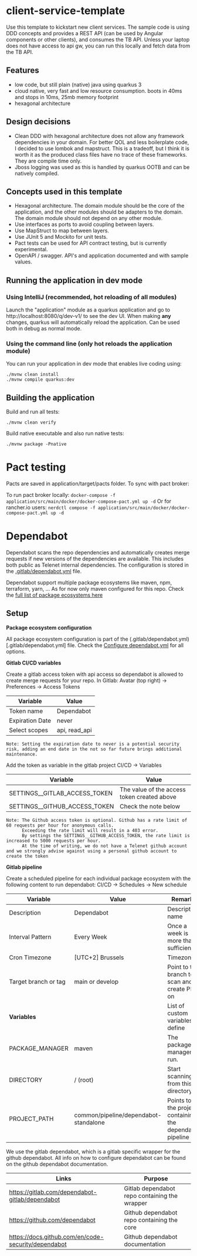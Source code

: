 # client-service-template

Use this template to kickstart new client services. The sample code is using DDD concepts and provides a REST API (can be used by Angular components or other clients), and consumes the TB API.
Unless your laptop does not have access to api gw, you can run this locally and fetch data from the TB API.

## Features

- low code, but still plain (native) java using quarkus 3
- cloud native, very fast and low resource consumption. boots in 40ms and stops in 10ms, 25mb memory footprint
- hexagonal architecture

## Design decisions
- Clean DDD with hexagonal architecture does not allow any framework dependencies in your domain. For better QOL and less boilerplate code, I decided to use lombok and mapstruct. This is a tradeoff, but I think it is worth it as the produced class files have no trace of these frameworks. They are compile time only.
- Jboss logging was used as this is handled by quarkus OOTB and can be natively compiled.

## Concepts used in this template

- Hexagonal architecture. The domain module should be the core of the application, and the other modules should be adapters to the domain. The domain module should not depend on any other module.
- Use interfaces as ports to avoid coupling between layers.
- Use MapStruct to map between layers.
- Use JUnit 5 and Mockito for unit tests.
- Pact tests can be used for API contract testing, but is currently experimental.
- OpenAPI / swagger. API's and application documented and with sample values.

## Running the application in dev mode

### Using IntelliJ (recommended, hot reloading of all modules)

Launch the "application" module as a quarkus application and go to http://localhost:8080/q/dev-v1/ to see the dev UI. When making **any** changes, quarkus will automatically reload the application. Can be used both in debug as normal mode.

### Using the command line (only hot reloads the application module)

You can run your application in dev mode that enables live coding using:
```shell script
./mvnw clean install
./mvnw compile quarkus:dev
```

## Building the application

Build and run all tests:
```shell script
./mvnw clean verify
```

Build native executable and also run native tests:
```shell script
./mvnw package -Pnative
```

# Pact testing
Pacts are saved in application/target/pacts folder. To sync with pact broker:


To run pact broker locally:
```docker-compose -f application/src/main/docker/docker-compose-pact.yml up -d```
Or for rancher.io users:
```nerdctl compose -f application/src/main/docker/docker-compose-pact.yml up -d```

# Dependabot
Dependabot scans the repo dependencies and automatically creates merge requests if new versions of the dependencies are available.
This includes both public as Telenet internal dependencies.
The configuration is stored in the [.gitlab/dependabot.yml](.gitlab/dependabot.yml) file.

Dependabot support multiple package ecosystems like maven, npm, terraform, yarn, ...
As for now only maven configured for this repo.
Check the [full list of package ecosystems here](https://docs.github.com/en/code-security/dependabot/dependabot-version-updates/about-dependabot-version-updates#supported-repositories-and-ecosystems)

## Setup

**Package ecosystem configuration**

All package ecosystem configuration is part of the (.gitlab/dependabot.yml)[.gitlab/dependabot.yml] file.
Check the [Configure dependabot.yml](https://docs.github.com/en/code-security/dependabot/dependabot-version-updates/configuration-options-for-the-dependabot.yml-file) for all options.

**Gitlab CI/CD variables**

Create a gitlab access token with api access so dependabot is allowed to create merge requests for your repo.
In Gitlab:
Avatar (top right) -> Preferences -> Access Tokens

| Variable        | Value         |
|-----------------|---------------|
| Token name      | Dependabot    |
| Expiration Date | never         | 
| Select scopes   | api, read_api |

```text
Note: Setting the expiration date to never is a potential security risk, adding an end date in the not so far future brings additional maintenance.
```

Add the token as variable in the gitlab project
CI/CD -> Variables

| Variable                      | Value                                       |
|-------------------------------|---------------------------------------------|
| SETTINGS__GITLAB_ACCESS_TOKEN | The value of the access token created above |
| SETTINGS__GITHUB_ACCESS_TOKEN | Check the note below                        |

```text
Note: The Github access token is optional. Github has a rate limit of 60 requests per hour for anonymous calls.
      Exceeding the rate limit will result in a 403 error.
      By settings the SETTINGS__GITHUB_ACCESS_TOKEN, the rate limit is increased to 5000 requests per hour.
      At the time of writing, we do not have a Telenet github account and we strongly advise against using a personal github account to create the token 
```


**Gitlab pipeline**

Create a scheduled pipeline for each individual package ecosystem with the following content to run dependabot:
CI/CD -> Schedules -> New schedule

| Variable             | Value                                 | Remarks                                                  |
|----------------------|---------------------------------------|----------------------------------------------------------|
| Description          | Dependabot                            | Descriptive name                                         | 
| Interval Pattern     | Every Week                            | Once a week is more than sufficient                      |
| Cron Timezone        | [UTC+2] Brussels                      | Timezone                                                 |
| Target branch or tag | main or develop                       | Point to the branch to scan and to create PR's on        |                    
| **Variables**        |                                       | List of custom variables to define                       |
| PACKAGE_MANAGER      | maven                                 | The package manager to run.                              |
| DIRECTORY            | / (root)                              | Start scanning from this directory                       |
| PROJECT_PATH         | common/pipeline/dependabot-standalone | Points to the project containing the dependabot pipeline |                                                                            



We use the gitlab dependabot, which is a gitlab specific wrapper for the github dependabot. All info on how to configure dependabot can be found on the github dependabot documentation.

| Links                                               | Purpose                                       |
|-----------------------------------------------------|-----------------------------------------------|
| https://gitlab.com/dependabot-gitlab/dependabot     | Gitlab dependabot repo containing the wrapper |
| https://github.com/dependabot                       | Github dependabot repo containing the core    |
| https://docs.github.com/en/code-security/dependabot | Github dependabot documentation               |

